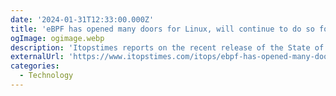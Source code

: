 ```yaml
---
date: '2024-01-31T12:33:00.000Z'
title: 'eBPF has opened many doors for Linux, will continue to do so for many years'
ogImage: ogimage.webp
description: 'Itopstimes reports on the recent release of the State of eBPF report by the Linux Foundation'
externalUrl: 'https://www.itopstimes.com/itops/ebpf-has-opened-many-doors-for-linux-will-continue-to-do-so-for-many-years/'
categories:
  - Technology
---
```

